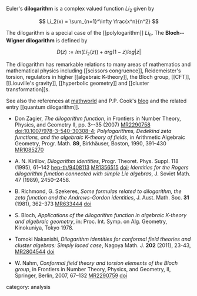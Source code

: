 Euler's __dilogarithm__ is a complex valued function $Li_2$ given by

$$
Li_2(x) = \sum_{n=1}^\infty \frac{x^n}{n^2}
$$

The dilogarithm is a special case of the [[polylogarithm]] $Li_n$. The __Bloch--Wigner dilogarithm__ is defined by

$$ D(z) := Im(Li_2(z)) + arg(1-z) log |z| $$

The dilogarithm has remarkable relations to many areas of mathematics and mathematical physics including [[scissors congruence]], Reidemeister's torsion, regulators in higher [[algebraic K-theory]], the Bloch group, [[CFT]], [[Liouville's gravity]], [[hyperbolic geometry]] and [[cluster transformation]]s.  

See also the references at [mathworld](http://mathworld.wolfram.com/Dilogarithm.html)
and P.P. Cook's [blog](http://ppcook.blogspot.com/2005/12/dilogarithms.html) and the related entry [[quantum dilogarithm]].

* Don Zagier, _The dilogarithm function_, in Frontiers in Number Theory, Physics, and Geometry II, pp. 3--35 (2007) [MR2290758](http://www.ams.org/mathscinet-getitem?mr=2290758) [doi:10.1007/978-3-540-30308-4](http://dx.doi.org/10.1007/978-3-540-30308-4); _Polylogarithms, Dedekind zeta functions, and the algebraic K-theory of fields_, in Arithmetic Algebraic Geometry, Progr. Math. __89__, Birkh&#228;user, Boston, 1990, 391&#8211;430 [MR1085270](http://www.ams.org/mathscinet-getitem?mr=1085270)

* A. N. Kirillov, _Dilogarithm identities_, Progr. Theoret. Phys. Suppl. 118 (1995), 61&#8211;142 [hep-th/9408113](http://arxiv.org/abs/hep-th/9408113)
[MR1356515](http://www.ams.org/mathscinet-getitem?mr=1356515) [doi](http://dx.doi.org/10.1143/PTPS.118.61); _Identities for the Rogers dilogarithm function connected with simple Lie algebras_, J. Soviet Math. 47 (1989), 2450&#8211;2458.

* B. Richmond, G. Szekeres, _Some formulas related to dilogarithm, the zeta function and the Andrews-Gordon identities_, J. Aust. Math. Soc. __31__ (1981), 362&#8211;373 [MR633444](http://www.ams.org/mathscinet-getitem?mr=633444) [doi](http://dx.doi.org/10.1017/S1446788700019492)

* S. Bloch, _Applications of the dilogarithm function in algebraic K-theory and algebraic geometry_, in: Proc. Int. Symp. on Alg. Geometry, Kinokuniya, Tokyo 1978.

* Tomoki Nakanishi, _Dilogarithm identities for conformal field theories and cluster algebras: Simply laced case_, Nagoya Math. J. __202__ (2011), 23-43, [MR2804544](http://www.ams.org/mathscinet-getitem?mr=2804544) [doi](http://dx.doi.org/10.1215/00277630-1260432)

* W. Nahm, _Conformal field theory and torsion elements of the Bloch group_, in Frontiers in Number Theory, Physics, and Geometry, II, Springer, Berlin, 2007, 67&#8211;132 [MR2290759](http://www.ams.org/mathscinet-getitem?mr=2290759) [doi](http://dx.doi.org/10.1007/978-3-540-30308-4_2)

category: analysis